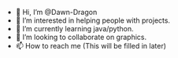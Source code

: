 - 👋 Hi, I’m @Dawn-Dragon
- 👀 I’m interested in helping people with projects.
- 🌱 I’m currently learning java/python.
- 💞️ I’m looking to collaborate on graphics.
- 📫 How to reach me (This will be filled in later)

<!---
Dawn-Dragon/Dawn-Dragon is a ✨ special ✨ repository because its `README.md` (this file) appears on your GitHub profile.
You can click the Preview link to take a look at your changes.
--->
